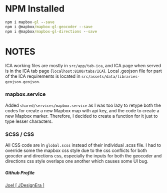 # NPM Installed
```cmd
npm i mapbox-gl --save
npm i @mapbox/mapbox-gl-geocoder --save
npm i @mapbox/mapbox-gl-directions --save
```

# NOTES
ICA working files are mostly in `src/app/tab-ica`, and ICA page when served is in the ICA tab page (`localhost:8100/tabs/ICA`). Local .geojson file for part of the ICA requirements is located in `src/assets/data/libraries-geojson.geojson`.

### mapbox.service
Added `shared/services/mapbox.service` as I was too lazy to retype both the codes for create a new Mapbox map with api key, and the code to create a new Mapbox marker. Therefore, I decided to create a function for it just to type lesser characters.

### SCSS / CSS
All CSS code are in `global.scss` instead of their individual .scss file. I had to override some the mapbox css style due to the css conflicts for both geocder and directions css, especially the inputs for both the geocoder and directions css style overlaps one another which causes some UI bug.

##### Github Profile
[Joel [ JDesignEra ]](https://github.com/JDesignEra)